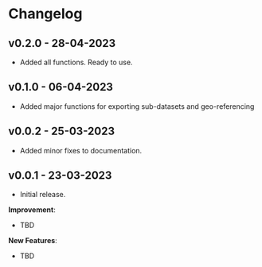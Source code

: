 # Changelog

## v0.2.0 - 28-04-2023
- Added all functions. Ready to use.

## v0.1.0 - 06-04-2023
- Added major functions for exporting sub-datasets and geo-referencing

## v0.0.2 - 25-03-2023
- Added minor fixes to documentation.

## v0.0.1 - 23-03-2023
- Initial release.


**Improvement**:

-   TBD

**New Features**:

-   TBD
